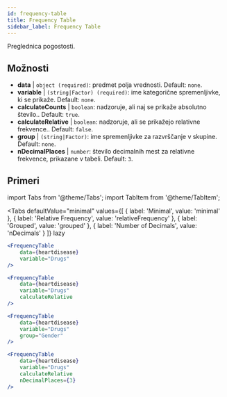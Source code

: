 ```yaml
---
id: frequency-table
title: Frequency Table
sidebar_label: Frequency Table
---
```


Preglednica pogostosti.

## Možnosti

* __data__ | `object (required)`: predmet polja vrednosti. Default: `none`.
* __variable__ | `(string|Factor) (required)`: ime kategorične spremenljivke, ki se prikaže. Default: `none`.
* __calculateCounts__ | `boolean`: nadzoruje, ali naj se prikaže absolutno število.. Default: `true`.
* __calculateRelative__ | `boolean`: nadzoruje, ali se prikažejo relativne frekvence.. Default: `false`.
* __group__ | `(string|Factor)`: ime spremenljivke za razvrščanje v skupine. Default: `none`.
* __nDecimalPlaces__ | `number`: število decimalnih mest za relativne frekvence, prikazane v tabeli. Default: `3`.


## Primeri

import Tabs from '@theme/Tabs';
import TabItem from '@theme/TabItem';

<Tabs
    defaultValue="minimal"
    values={[
        { label: 'Minimal', value: 'minimal' },
        { label: 'Relative Frequency', value: 'relativeFrequency' },
        { label: 'Grouped', value: 'grouped' },
        { label: 'Number of Decimals', value: 'nDecimals' }
    ]}
    lazy
>

<TabItem value="minimal">

```jsx live
<FrequencyTable
    data={heartdisease} 
    variable="Drugs"
/>
```
</TabItem>

<TabItem value="relativeFrequency">

```jsx live
<FrequencyTable
    data={heartdisease} 
    variable="Drugs"
    calculateRelative
/>
```

</TabItem>

<TabItem value="grouped">

```jsx live
<FrequencyTable
    data={heartdisease} 
    variable="Drugs"
    group="Gender"
/>
```

</TabItem>

<TabItem value="nDecimals">

```jsx live
<FrequencyTable
    data={heartdisease} 
    variable="Drugs"
    calculateRelative 
    nDecimalPlaces={3}
/>
```

</TabItem>

</Tabs>
